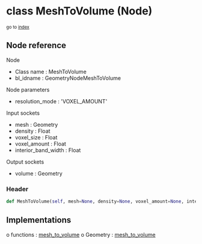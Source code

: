 # class MeshToVolume (Node)

<sub>go to [index](/docs/index.md)</sub>

## Node reference

Node
 - Class name : MeshToVolume
 - bl_idname : GeometryNodeMeshToVolume

Node parameters
 - resolution_mode : 'VOXEL_AMOUNT'

Input sockets
 - mesh : Geometry
 - density : Float
 - voxel_size : Float
 - voxel_amount : Float
 - interior_band_width : Float

Output sockets
 - volume : Geometry

### Header

``` python
def MeshToVolume(self, mesh=None, density=None, voxel_amount=None, interior_band_width=None, voxel_size=None, resolution_mode='VOXEL_AMOUNT', node_label=None, node_color=None):
```

## Implementations

o functions : [mesh_to_volume](/docs/GeoNodes_classes/mesh_to_volume.md)
o Geometry : [mesh_to_volume](/docs/GeoNodes_classes/mesh_to_volume.md) 

